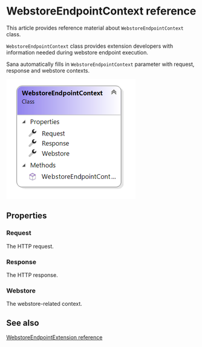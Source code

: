 # WebstoreEndpointContext reference

This article provides reference material about `WebstoreEndpointContext` class.

`WebstoreEndpointContext` class provides extension developers with information needed during
webstore endpoint execution.

Sana automatically fills in `WebstoreEndpointContext` parameter with request, response and webstore contexts.

![Diagram](img/webstore-endpoint-context/class.png)

## Properties

### Request

The HTTP request.

### Response

The HTTP response.

### Webstore

The webstore-related context.

## See also

[WebstoreEndpointExtension reference](webstore-endpoint-extension.md)

